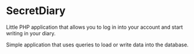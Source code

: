 # SecretDiary
Little PHP application that allows you to log in into your account and start writing in your diary.

Simple application that uses queries to load or write data into the database.

